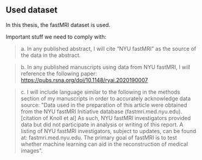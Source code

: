 ## Used dataset
In this thesis, the fastMRI dataset is used.

Important stuff we need to comply with:

> a. In any published abstract, I will cite “NYU fastMRI” as the source of the data in the abstract.

> b. In any published manuscripts using data from NYU fastMRI, I will reference the following paper: https://pubs.rsna.org/doi/10.1148/ryai.2020190007

> c. I will include language similar to the following in the methods section of my manuscripts in order to accurately acknowledge data source: "Data used in the preparation of this article were obtained from the NYU fastMRI Initiative database (fastmri.med.nyu.edu).[citation of Knoll et al] As such, NYU fastMRI investigators provided data but did not participate in analysis or writing of this report. A listing of NYU fastMRI investigators, subject to updates, can be found at: fastmri.med.nyu.edu. The primary goal of fastMRI is to test whether machine learning can aid in the reconstruction of medical images".

